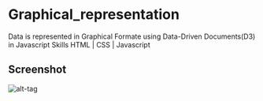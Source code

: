 # Graphical_representation

Data is represented in Graphical Formate using Data-Driven Documents(D3) in Javascript 
Skills  HTML | CSS | Javascript
## Screenshot
 ![alt-tag](https://user-images.githubusercontent.com/22345839/37874711-e1843206-3051-11e8-84b3-9a6f3ad3f90b.png)
